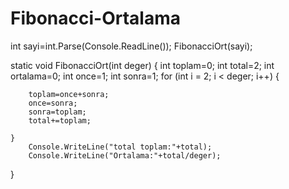# Fibonacci-Ortalama

int sayi=int.Parse(Console.ReadLine());
FibonacciOrt(sayi);

static void FibonacciOrt(int deger)
{
    int toplam=0;
    int total=2;
    int ortalama=0;
    int once=1;
    int sonra=1;
    for (int i = 2; i < deger; i++)
    {

        toplam=once+sonra;
        once=sonra;
        sonra=toplam;
        total+=toplam;
        
    }   
        Console.WriteLine("total toplam:"+total);  
        Console.WriteLine("Ortalama:"+total/deger);
}   
